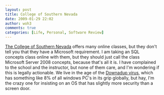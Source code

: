 ```yaml
---
layout: post
title: College of Southern Nevada
date: 2009-01-29 22:02
author: woh3
comments: true
categories: [Life, Personal, Software Review]
---
```

<a href="http://www.csn.edu/">The College of Southern Nevada</a> offers many online classes, but they don't tell you that they have a Microsoft requirement. I am taking an SQL concepts class online with them, but they should just call the class Microsoft Server 2008 concepts, because that's all it is. I have complained to the school and the instructor, but none of them care, and I'm wondering if this is legally actionable. We live in the age of the <a href="http://tech.slashdot.org/article.pl?sid=09/01/24/225235">Downadup virus</a>, which has something like 8% of all windows PC's in its grip globally, but hay, I'm the crazy one for insisting on an OS that has slightly more security than a screen door.
